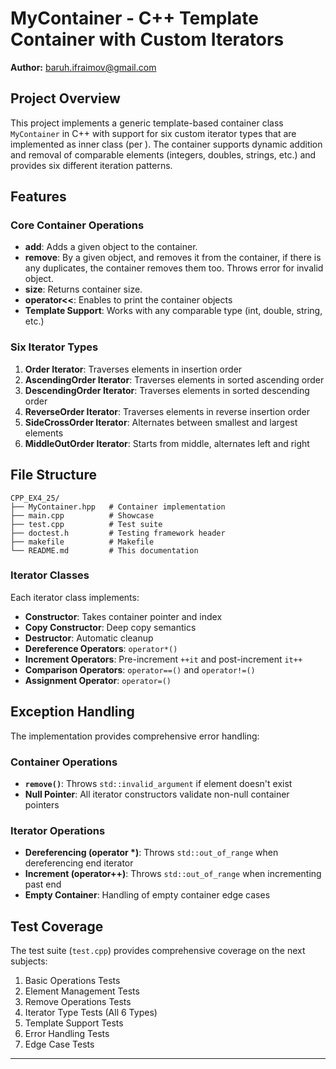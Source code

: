 # MyContainer - C++ Template Container with Custom Iterators

**Author:** baruh.ifraimov@gmail.com

## Project Overview

This project implements a generic template-based container class `MyContainer` in C++ with support for six custom iterator types that are implemented as inner class (per ). The container supports dynamic addition and removal of comparable elements (integers, doubles, strings, etc.) and provides six different iteration patterns.

## Features

### Core Container Operations
- **add**: Adds a given object to the container.
- **remove**: By a given object, and removes it from the container, if there is any duplicates, the container removes them too. Throws error for invalid object.
- **size**: Returns container size.
- **operator<<**: Enables to print the container objects
- **Template Support**: Works with any comparable type (int, double, string, etc.)

### Six Iterator Types
1. **Order Iterator**: Traverses elements in insertion order
2. **AscendingOrder Iterator**: Traverses elements in sorted ascending order
3. **DescendingOrder Iterator**: Traverses elements in sorted descending order
4. **ReverseOrder Iterator**: Traverses elements in reverse insertion order
5. **SideCrossOrder Iterator**: Alternates between smallest and largest elements
6. **MiddleOutOrder Iterator**: Starts from middle, alternates left and right

## File Structure

```
CPP_EX4_25/
├── MyContainer.hpp   # Container implementation
├── main.cpp          # Showcase
├── test.cpp          # Test suite
├── doctest.h         # Testing framework header
├── makefile          # Makefile
└── README.md         # This documentation
```


### Iterator Classes

Each iterator class implements:
- **Constructor**: Takes container pointer and index
- **Copy Constructor**: Deep copy semantics
- **Destructor**: Automatic cleanup
- **Dereference Operators**: `operator*()`
- **Increment Operators**: Pre-increment `++it` and post-increment `it++`
- **Comparison Operators**: `operator==()` and `operator!=()`
- **Assignment Operator**: `operator=()`

## Exception Handling

The implementation provides comprehensive error handling:

### Container Operations
- **`remove()`**: Throws `std::invalid_argument` if element doesn't exist
- **Null Pointer**: All iterator constructors validate non-null container pointers

### Iterator Operations
- **Dereferencing (operator *)**: Throws `std::out_of_range` when dereferencing end iterator
- **Increment (operator++)**: Throws `std::out_of_range` when incrementing past end
- **Empty Container**: Handling of empty container edge cases

## Test Coverage

The test suite (`test.cpp`) provides comprehensive coverage on the next subjects:
1. Basic Operations Tests
2. Element Management Tests
3. Remove Operations Tests
4. Iterator Type Tests (All 6 Types)
5. Template Support Tests
6. Error Handling Tests
7. Edge Case Tests
---